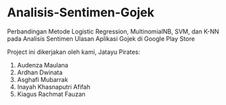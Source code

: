# Analisis-Sentimen-Gojek
Perbandingan Metode Logistic Regression, MultinomialNB, SVM, dan K-NN pada Analisis Sentimen Ulasan Aplikasi Gojek di Google Play Store

Project ini dikerjakan oleh kami, Jatayu Pirates:
1. Audenza Maulana
2. Ardhan Dwinata
3. Asghafi Mubarrak
4. Inayah Khasnaputri Afifah
5. Kiagus Rachmat Fauzan
